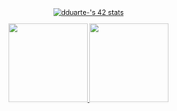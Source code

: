 <div align="center">
	<a href="https://github.com/diogogomes2003">
	<img src="https://badge42.vercel.app/api/v2/clhhnbua5001108mbvxboj2i5/stats?cursusId=21&coalitionId=294" alt="dduarte-'s 42 stats" />
	<p>
 	<img height="160em" src="https://github-readme-stats.vercel.app/api?username=diogogomes2003&show_icons=true&theme=algolia&include_all_comzmits=true&count_private=true"/>
	<img height="160em" src="https://github-readme-stats.vercel.app/api/top-langs/?username=diogogomes2003&layout=compact&langs_count=7&theme=algolia"/>
</div>
